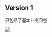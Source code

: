## Version 1

只包括了基本业务问卷

![](/Users/booooby/Desktop/SWSAD/Dashboard/imgs/DomainModelDiagram/domain_model_v1.png)